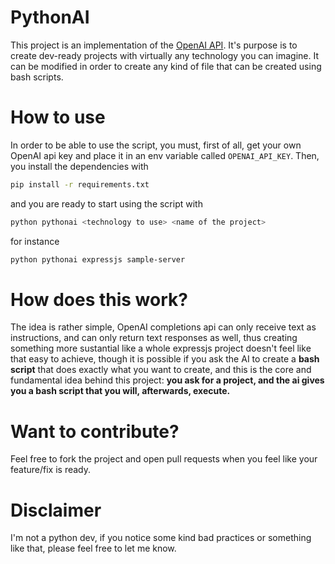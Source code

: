 # PythonAI
This project is an implementation of the [OpenAI API](https://openai.com/api/).
It's purpose is to create dev-ready projects with virtually any technology you can imagine. It can be modified in order to create any kind of file that can be created using bash scripts.

# How to use
In order to be able to use the script, you must, first of all, get your own OpenAI api key and place it in an env variable called `OPENAI_API_KEY`.
Then, you install the dependencies with 

```sh
pip install -r requirements.txt 
```

and you are ready to start using the script with 

```sh
python pythonai <technology to use> <name of the project>
```

for instance

```sh
python pythonai expressjs sample-server
```

# How does this work?
The idea is rather simple, OpenAI completions api can only receive text as instructions, and can only return text responses as well, thus creating something more sustantial like a whole expressjs project doesn't feel like that easy to achieve, though it is possible if you ask the AI to create a **bash script** that does exactly what you want to create, and this is the core and fundamental idea behind this project: **you ask for a project, and the ai gives you a bash script that you will, afterwards, execute.**

# Want to contribute?
Feel free to fork the project and open pull requests when you feel like your feature/fix is ready.

# Disclaimer
I'm not a python dev, if you notice some kind bad practices or something like that, please feel free to let me know.


